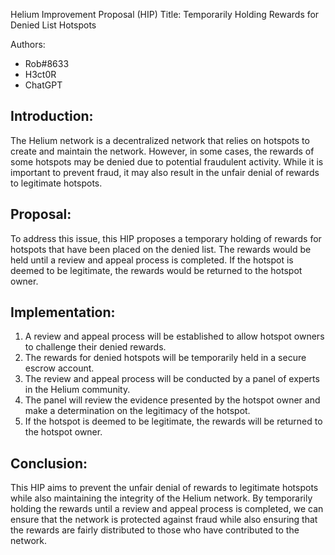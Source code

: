Helium Improvement Proposal (HIP) Title: Temporarily Holding Rewards for Denied List Hotspots

Authors:
- Rob#8633
- H3ct0R
- ChatGPT

## Introduction:
The Helium network is a decentralized network that relies on hotspots to create and maintain the network. However, in some cases, the rewards of some hotspots may be denied due to potential fraudulent activity. While it is important to prevent fraud, it may also result in the unfair denial of rewards to legitimate hotspots.

## Proposal:
To address this issue, this HIP proposes a temporary holding of rewards for hotspots that have been placed on the denied list. The rewards would be held until a review and appeal process is completed. If the hotspot is deemed to be legitimate, the rewards would be returned to the hotspot owner.

## Implementation:
1. A review and appeal process will be established to allow hotspot owners to challenge their denied rewards.
2. The rewards for denied hotspots will be temporarily held in a secure escrow account.
3. The review and appeal process will be conducted by a panel of experts in the Helium community.
4. The panel will review the evidence presented by the hotspot owner and make a determination on the legitimacy of the hotspot.
5. If the hotspot is deemed to be legitimate, the rewards will be returned to the hotspot owner.

## Conclusion:
This HIP aims to prevent the unfair denial of rewards to legitimate hotspots while also maintaining the integrity of the Helium network. By temporarily holding the rewards until a review and appeal process is completed, we can ensure that the network is protected against fraud while also ensuring that the rewards are fairly distributed to those who have contributed to the network.
